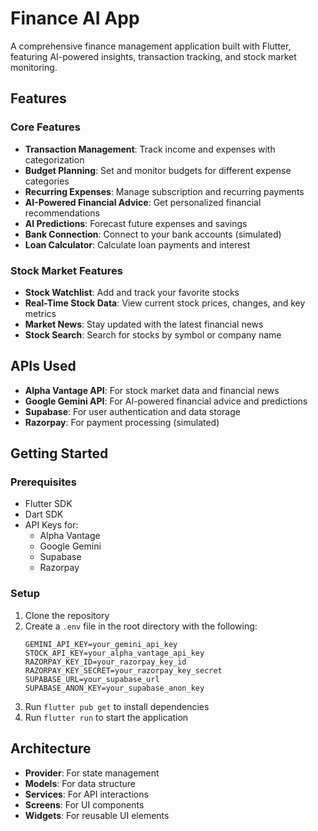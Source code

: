 # Finance AI App

A comprehensive finance management application built with Flutter, featuring AI-powered insights, transaction tracking, and stock market monitoring.

## Features

### Core Features
- **Transaction Management**: Track income and expenses with categorization
- **Budget Planning**: Set and monitor budgets for different expense categories
- **Recurring Expenses**: Manage subscription and recurring payments
- **AI-Powered Financial Advice**: Get personalized financial recommendations
- **AI Predictions**: Forecast future expenses and savings
- **Bank Connection**: Connect to your bank accounts (simulated)
- **Loan Calculator**: Calculate loan payments and interest

### Stock Market Features
- **Stock Watchlist**: Add and track your favorite stocks
- **Real-Time Stock Data**: View current stock prices, changes, and key metrics
- **Market News**: Stay updated with the latest financial news
- **Stock Search**: Search for stocks by symbol or company name

## APIs Used
- **Alpha Vantage API**: For stock market data and financial news
- **Google Gemini API**: For AI-powered financial advice and predictions
- **Supabase**: For user authentication and data storage
- **Razorpay**: For payment processing (simulated)

## Getting Started

### Prerequisites
- Flutter SDK
- Dart SDK
- API Keys for:
  - Alpha Vantage
  - Google Gemini
  - Supabase
  - Razorpay

### Setup
1. Clone the repository
2. Create a `.env` file in the root directory with the following:
   ```
   GEMINI_API_KEY=your_gemini_api_key
   STOCK_API_KEY=your_alpha_vantage_api_key
   RAZORPAY_KEY_ID=your_razorpay_key_id
   RAZORPAY_KEY_SECRET=your_razorpay_key_secret
   SUPABASE_URL=your_supabase_url
   SUPABASE_ANON_KEY=your_supabase_anon_key
   ```
3. Run `flutter pub get` to install dependencies
4. Run `flutter run` to start the application

## Architecture
- **Provider**: For state management
- **Models**: For data structure
- **Services**: For API interactions
- **Screens**: For UI components
- **Widgets**: For reusable UI elements
